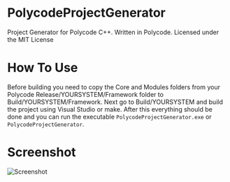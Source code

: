 # PolycodeProjectGenerator
Project Generator for Polycode C++. Written in Polycode. Licensed under the MIT License

# How To Use
Before building you need to copy the Core and Modules folders from your Polycode Release/YOURSYSTEM/Framework folder to Build/YOURSYSTEM/Framework.
Next go to Build/YOURSYSTEM and build the project using Visual Studio or make.
After this everything should be done and you can run the executable `PolycodeProjectGenerator.exe` or `PolycodeProjectGenerator`.


# Screenshot
![Screenshot](http://imgur.com/download/mzfTMuw)
